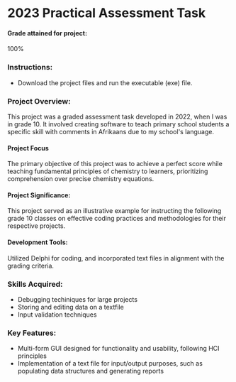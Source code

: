# 2023 Practical Assessment Task

#### Grade attained for project:
100%

### Instructions:
- Download the project files and run the executable (exe) file.

### Project Overview:
This project was a graded assessment task developed in 2022, when I was in grade 10. It involved creating software to teach primary school students a specific skill with comments in Afrikaans due to my school's language. 

#### Project Focus
The primary objective of this project was to achieve a perfect score while teaching fundamental principles of chemistry to learners, prioritizing comprehension over precise chemistry equations.

#### Project Significance:
This project served as an illustrative example for instructing the following grade 10 classes on effective coding practices and methodologies for their respective projects.

#### Development Tools:
Utilized Delphi for coding, and incorporated text files in alignment with the grading criteria.

### Skills Acquired:
- Debugging techiniques for large projects
- Storing and editing data on a textfile
- Input validation techniques

### Key Features:
- Multi-form GUI designed for functionality and usability, following HCI principles
- Implementation of a text file for input/output purposes, such as populating data structures and generating reports

